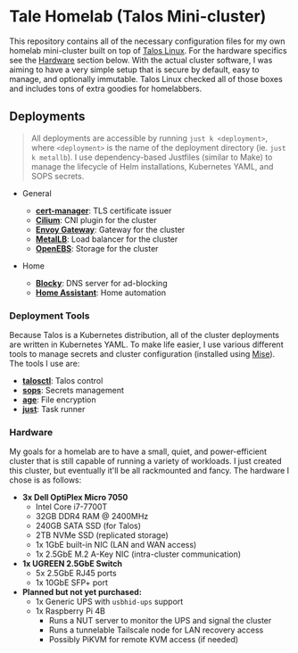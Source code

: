 # Tale Homelab (Talos Mini-cluster)
This repository contains all of the necessary configuration files for my own
homelab mini-cluster built on top of [Talos Linux](https://www.talos.dev/). For
the hardware specifics see the [Hardware](#hardware) section below. With the
actual cluster software, I was aiming to have a very simple setup that is
secure by default, easy to manage, and optionally immutable. Talos Linux
checked all of those boxes and includes tons of extra goodies for homelabbers.

## Deployments
> All deployments are accessible by running `just k <deployment>`, where
> `<deployment>` is the name of the deployment directory (ie. `just k metallb`).
> I use dependency-based Justfiles (similar to Make) to manage the lifecycle of
> Helm installations, Kubernetes YAML, and SOPS secrets.

- General
	- [**cert-manager**](./k8s/cert-manager/README.md): TLS certificate issuer
	- [**Cilium**](./k8s/cilium/README.md): CNI plugin for the cluster
	- [**Envoy Gateway**](./k8s/envoy/README.md): Gateway for the cluster
	- [**MetalLB**](./k8s/metallb/README.md): Load balancer for the cluster
	- [**OpenEBS**](./k8s/openebs/README.md): Storage for the cluster

- Home
	- [**Blocky**](./k8s/blocky/README.md): DNS server for ad-blocking
	- [**Home Assistant**](./k8s/home-assistant/README.md): Home automation

### Deployment Tools
Because Talos is a Kubernetes distribution, all of the cluster deployments are
written in Kubernetes YAML. To make life easier, I use various different tools
to manage secrets and cluster configuration (installed using
[Mise](https://mise.jdx.dev/)). The tools I use are:
- [**talosctl**](https://www.talos.dev/v1.10/reference/cli/): Talos control
- [**sops**](https://github.com/getsops/sops): Secrets management
- [**age**](https://github.com/FiloSottile/age): File encryption
- [**just**](https://github.com/casey/just): Task runner

### Hardware
My goals for a homelab are to have a small, quiet, and power-efficient cluster
that is still capable of running a variety of workloads. I just created this
cluster, but eventually it'll be all rackmounted and fancy. The hardware I chose
is as follows:

- **3x Dell OptiPlex Micro 7050**
	- Intel Core i7-7700T
	- 32GB DDR4 RAM @ 2400MHz
	- 240GB SATA SSD (for Talos)
	- 2TB NVMe SSD (replicated storage)
	- 1x 1GbE built-in NIC (LAN and WAN access)
	- 1x 2.5GbE M.2 A-Key NIC (intra-cluster communication)
- **1x UGREEN 2.5GbE Switch**
	- 5x 2.5GbE RJ45 ports
	- 1x 10GbE SFP+ port
- **Planned but not yet purchased:**
	- 1x Generic UPS with `usbhid-ups` support
	- 1x Raspberry Pi 4B
		- Runs a NUT server to monitor the UPS and signal the cluster
		- Runs a tunnelable Tailscale node for LAN recovery access
		- Possibly PiKVM for remote KVM access (if needed)
